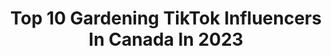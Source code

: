---
title: Top 10 Gardening TikTok Influencers In Canada In 2023
description: >-
  Find top gardening TikTok influencers in Canada in 2023. Most popular hashtags: #fyp #duet #foryou #foryoupage.
platform: TikTok
hits: 63
text_top: See the most popular TikTok accounts on inBeat.
text_bottom: Our search engine has 63 TikTok influencers like this in Canada for you to connect with.
profiles:
  - username: "theplantladyk"
    fullname: >-
      Kelly O'Mara
    bio: >-
      Indoor/Outdoor plants. Rad since 1981. Toronto. BLACK LIVES MATTER ✊✊🏻✊🏽✊🏿
    location: "Canada"
    followers: 2296
    engagement: 826
    commentsToLikes: 0.130526
    id: ckd0qjeygi73w0j231u2nzj4h
    verified: false
    hashtags: "#greenthumb, #learnontiktok, #holidaydecor, #plants"
  - username: "maytalfay"
    fullname: >-
      Maytal Fay
    bio: >-
      Hey 😇 insta: maytalfsegal
    location: "Canada"
    followers: 6747
    engagement: 169
    commentsToLikes: 0.057687
    id: ckbfe59ns7wqy0j23463345oq
    verified: false
    hashtags: "#gardening101, #homecooked, #littlethings, #esportsforall"
  - username: "rosiejuko"
    fullname: >-
      Rosie Juko
    bio: >-
      Call me Rosie 🌹😘 🇨🇦
    location: "Canada"
    followers: 4871
    engagement: 901
    commentsToLikes: 0.017632
    id: ckdhormeq11zp0j23roqpyhrm
    verified: false
    hashtags: "#plants, #greenhouse, #foryou, #plantlover"
  - username: "obxfavourites"
    fullname: >-
      obxfunfans🌅🏄‍♀️🤩
    bio: >-
      obx💕🌅🏄‍♀️🤩🌊 pogue life🤪 goal is 6000 followers💗 2 ppl run this acc!💛
    location: "Canada"
    followers: 4843
    engagement: 2562
    commentsToLikes: 0.096912
    id: ckb9sqf99qanm0j23ev868xjm
    verified: false
    hashtags: "#morningboost, #foryou, #foru, #greenscreen"
  - username: "weeb.ies"
    fullname: >-
      🌵g a b s🧃&💧h a n b a⭐️
    bio: >-
      kinda sus minor 😦
    location: "Canada"
    followers: 11600
    engagement: 1759
    commentsToLikes: 0.109005
    id: ckbeu5sl3dhhi0j23n2dubxxh
    verified: false
    hashtags: "#yeet, #series, #weeb, #royalehigh"
  - username: "crusoe_dachshund"
    fullname: >-
      Crusoe the Celebrity Dachshund
    bio: >-
      Winner People’s Choice Award IG: crusoe_dachshund YouTube: Crusoe Dachshund
    location: "Canada"
    followers: 1500000
    engagement: 1625
    commentsToLikes: 0.021279
    id: ck806wckcmjew0j78gpt9sb7a
    verified: true
    hashtags: "#fyp, #dogsoftiktok, #dachshund, #dachshunds"
  - username: "mikeybacontoast"
    fullname: >-
      Mikey Bacontoast
    bio: >-
      🏳️‍🌈 30 🇨🇦 Been on a breakdown During so deleted content🤟 BLM 🛑Asian Hate
    location: "Canada"
    followers: 56300
    engagement: 1097
    commentsToLikes: 0.064361
    id: ckb0wub4qm09h0j23or08i2xl
    verified: false
    hashtags: "#duet, #lol, #stitch, #lmao"
  - username: "forbidden.jam"
    fullname: >-
      My body my choice
    bio: >-
      DMs don’t work Black lives matter
    location: "Canada"
    followers: 2336
    engagement: 2649
    commentsToLikes: 0.076634
    id: ck92z7nqx5ylr0j78du3sit1z
    verified: false
    hashtags: "#petroutine, #utgw, #vibewithme, #mycrib"
  - username: "montreal_meme"
    fullname: >-
      Meme en français
    bio: >-
      Follow moi je post des tiktok qui représente Montréal
    location: "Canada"
    followers: 3414
    engagement: 2380
    commentsToLikes: 0.047560
    id: ckb165ukctmhm0j236qk369n5
    verified: false
    hashtags: "#happyathome, #pourtoi, #forupage, #4u"
  - username: "queer_coupon"
    fullname: >-
      Coup
    bio: >-
      24, he/they, Queer, 🇨🇦 Twitter @Qdazed (18+ content) for commission info
    location: "Canada"
    followers: 23500
    engagement: 2286
    commentsToLikes: 0.052243
    id: ckblpbnlwh09l0j23agvl17pc
    verified: false
    hashtags: "#nonbinary, #trans, #cosplay, #autism"
---
